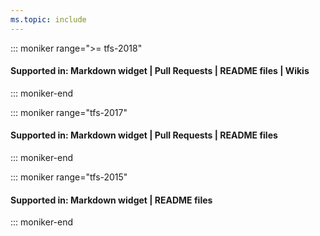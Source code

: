 ```yaml
---
ms.topic: include
---
```



::: moniker range=">= tfs-2018"

#### Supported in: Markdown widget | Pull Requests | README files | Wikis  

::: moniker-end


::: moniker range="tfs-2017"

#### Supported in: Markdown widget | Pull Requests | README files  

::: moniker-end

::: moniker range="tfs-2015"

#### Supported in: Markdown widget | README files   

::: moniker-end
